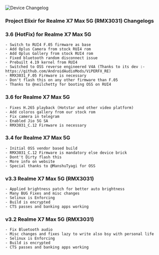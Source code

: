 ![Device Changelog](https://i.imgur.com/C0Wcdr5.png)

### Project Elixir for Realme X7 Max 5G (RMX3031) Changelogs

### 3.6 (HotFix) for Realme X7 Max 5G
```
- Switch to RUI4 F.05 firmware as base
- Add Oplus Camera from stock RUI4 rom
- Add Oplus Gallery from stock RUI4 rom
- Fixed bluetooth random disconnect issue
- Prebuilt 4.19 kernel from RUI4
- Switched to OSS reverse engineered V4A (Thanks to its dev :- https://github.com/AndroidAudioMods/ViPERFX_RE)
- RMX3031_F.05 Firmware is necessary
- Don't flash this on any other firmware than F.05
- Thanks to @neilchetty for booting OSS on RUI4
```

### 3.6 for Realme X7 Max 5G
```
- Fixes H.265 playback (Hotstar and other video platform)
- Add coloros gallery from our stock rom
- Fix camera in telegram
- Enabled Jio 5G SA
- RMX3031_C.12 Firmware is necessary
```

### 3.4 for Realme X7 Max 5G
```
- Initial OSS vendor based build
- RMX3031_C.12 Firmware is mandatory else device brick
- Dont't Dirty flash this
- More info on website
- Special thanks to @ManshuTyagi for OSS
```

### v3.3 Realme X7 Max 5G (RMX3031)
```
- Applied brightness patch for better auto brightness
- Many BUG Fixes and misc changes
- Selinux is Enforcing
- Build is encrypted
- CTS passes and banking apps working
```

### v3.2 Realme X7 Max 5G (RMX3031)
```
- Fix Bluetooth audio
- Misc changes and fixes lazy to write also bsy with personal life
- Selinux is Enforcing
- Build is encrypted
- CTS passes and banking apps working
```
